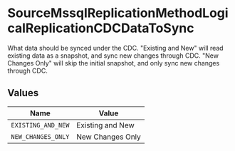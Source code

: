 # SourceMssqlReplicationMethodLogicalReplicationCDCDataToSync

What data should be synced under the CDC. "Existing and New" will read existing data as a snapshot, and sync new changes through CDC. "New Changes Only" will skip the initial snapshot, and only sync new changes through CDC.


## Values

| Name               | Value              |
| ------------------ | ------------------ |
| `EXISTING_AND_NEW` | Existing and New   |
| `NEW_CHANGES_ONLY` | New Changes Only   |